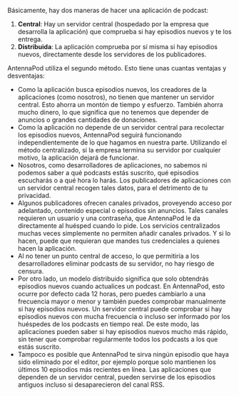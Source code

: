 Básicamente, hay dos maneras de hacer una aplicación de podcast:

1. **Central**: Hay un servidor central (hospedado por la empresa que desarrolla la aplicación) que comprueba si hay episodios nuevos y te los entrega.
1. **Distribuida**: La aplicación comprueba por sí misma si hay episodios nuevos, directamente desde los servidores de los publicadores.

AntennaPod utiliza el segundo método. Esto tiene unas cuantas ventajas y desventajas:

- Como la aplicación busca episodios nuevos, los creadores de la aplicaciones (como nosotros), no tienen que mantener un servidor central. Esto ahorra un montón de tiempo y esfuerzo. También ahorra mucho dinero, lo que significa que no tenemos que depender de anuncios o grandes cantidades de donaciones.
- Como la aplicación no depende de un servidor central para recolectar los episodios nuevos, AntennaPod seguirá funcionando independientemente de lo que hagamos en nuestra parte. Utilizando el método centralizado, si la empresa termina su servidor por cualquier motivo, la aplicación dejará de funcionar.
- Nosotros, como desarrolladores de aplicaciones, no sabemos ni podemos saber a qué podcasts estás suscrito, qué episodios escucharás o a qué hora lo harás. Los publicadores de aplicaciones con un servidor central recogen tales datos, para el detrimento de tu privacidad.
- Algunos publicadores ofrecen canales privados, proveyendo acceso por adelantado, contenido especial o episodios sin anuncios. Tales canales requieren un usuario y una contraseña, que AntennaPod le da directamente al huésped cuando lo pide. Los servicios centralizados muchas veces simplemente no permiten añadir canales privados. Y si lo hacen, puede que requieran que mandes tus credenciales a quienes hacen la aplicación.
- Al no tener un punto central de acceso, lo que permitiría a los desarrolladores eliminar podcasts de su servidor, no hay riesgo de censura.
- Por otro lado, un modelo distribuido significa que solo obtendrás episodios nuevos cuando actualices un podcast. En AntennaPod, esto ocurre por defecto cada 12 horas, pero puedes cambiarlo a una frecuencia mayor o menor y también puedes comprobar manualmente si hay episodios nuevos. Un servidor central puede comprobar si hay episodios nuevos con mucha frecuencia o incluso ser informado por los huéspedes de los podcasts en tiempo real. De este modo, las aplicaciones pueden saber si hay episodios nuevos mucho más rápido, sin tener que comprobar regularmente todos los podcasts a los que estás suscrito.
- Tampoco es posible que AntennaPod te sirva ningún episodio que haya sido eliminado por el editor, por ejemplo porque solo mantienen los últimos 10 episodios más recientes en línea. Las aplicaciones que dependen de un servidor central, pueden servirse de los episodios antiguos incluso si desaparecieron del canal RSS.
